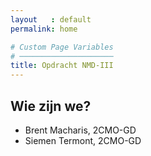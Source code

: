 ```yaml
---
layout   : default
permalink: home

# Custom Page Variables
# ─────────────────────
title: Opdracht NMD-III
---
```


Wie zijn we?
------------

 - Brent Macharis, 2CMO-GD
 - Siemen Termont, 2CMO-GD

